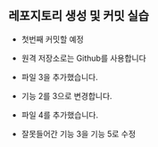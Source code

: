 ## 레포지토리 생성 및 커밋 실습
* 첫번째 커밋할 예정
* 원격 저장소로는 Github를 사용합니다
* 파일 3을 추가했습니다.

* 기능 2를 3으로 변경합니다.
* 파일 4를 추가했습니다.
* 잘못들어간 기능 3을 기능 5로 수정